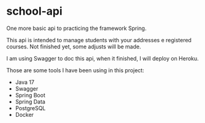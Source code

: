 # school-api

One more basic api to practicing the framework Spring.

This api is intended to manage students with your addresses e registered courses. Not finished yet, some adjusts will be made.

I am using Swagger to doc this api, when it finished, I will deploy on Heroku.

Those are some tools I have been using in this project:

- Java 17
- Swagger
- Spring Boot
- Spring Data
- PostgreSQL
- Docker

